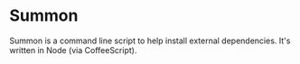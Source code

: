 # Summon

Summon is a command line script to help install external dependencies. It's written in Node (via CoffeeScript).
